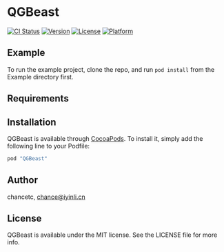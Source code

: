 # QGBeast

[![CI Status](http://img.shields.io/travis/chancetc/QGBeast.svg?style=flat)](https://travis-ci.org/chancetc/QGBeast)
[![Version](https://img.shields.io/cocoapods/v/QGBeast.svg?style=flat)](http://cocoapods.org/pods/QGBeast)
[![License](https://img.shields.io/cocoapods/l/QGBeast.svg?style=flat)](http://cocoapods.org/pods/QGBeast)
[![Platform](https://img.shields.io/cocoapods/p/QGBeast.svg?style=flat)](http://cocoapods.org/pods/QGBeast)

## Example

To run the example project, clone the repo, and run `pod install` from the Example directory first.

## Requirements

## Installation

QGBeast is available through [CocoaPods](http://cocoapods.org). To install
it, simply add the following line to your Podfile:

```ruby
pod "QGBeast"
```

## Author

chancetc, chance@iyinli.cn

## License

QGBeast is available under the MIT license. See the LICENSE file for more info.
